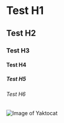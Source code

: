 # Test H1
## Test H2
### Test H3
#### Test H4
##### Test H5
###### Test H6

![Image of Yaktocat](https://octodex.github.com/images/yaktocat.png)
